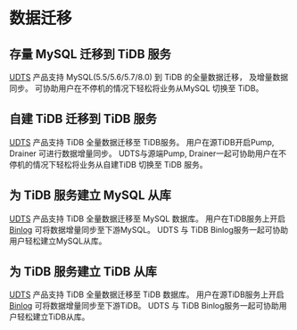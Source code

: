# 数据迁移

## 存量 MySQL 迁移到 TiDB 服务

[UDTS](https://docs.ucloud.cn/udts/type/mysqlsource) 产品支持 MySQL(5.5/5.6/5.7/8.0) 到 TiDB 的全量数据迁移， 及增量数据同步。 可协助用户在不停机的情况下轻松将业务从MySQL 切换至 TiDB。

## 自建 TiDB 迁移到 TiDB 服务

[UDTS](https://docs.ucloud.cn/udts/type/tidb) 产品支持 TiDB 全量数据迁移至 TiDB服务。 用户在源TiDB开启Pump, Drainer 可进行数据增量同步。 UDTS与源端Pump, Drainer一起可协助用户在不停机的情况下轻松将业务从自建TiDB 切换至 TiDB 服务。

## 为 TiDB 服务建立 MySQL 从库

[UDTS](https://docs.ucloud.cn/udts/type/tidb) 产品支持 TiDB 全量数据迁移至 MySQL 数据库。 用户在TiDB服务上开启 [Binlog](https://docs.ucloud.cn/tidb/guide/binlog) 可将数据增量同步至下游MySQL。 UDTS 与 TiDB Binlog服务一起可协助用户轻松建立MySQL从库。

## 为 TiDB 服务建立 TiDB 从库

[UDTS](https://docs.ucloud.cn/udts/type/tidb) 产品支持 TiDB 全量数据迁移至 TiDB 数据库。 用户在源TiDB服务上开启 [Binlog](https://docs.ucloud.cn/tidb/guide/binlog) 可将数据增量同步至下游TiDB。 UDTS 与 TiDB Binlog服务一起可协助用户轻松建立TiDB从库。
